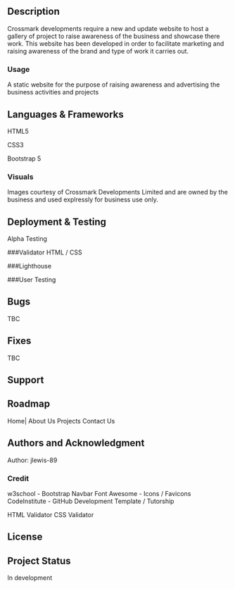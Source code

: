 ## Description

Crossmark developments require a  new and update website to host a gallery of project to raise awareness of the business and showcase there work.
This website has been developed in order to facilitate marketing and raising awareness of the brand and type of work it carries out.

### Usage

A static website for the purpose of raising awareness and advertising the business activities and projects

## Languages & Frameworks

 HTML5

 CSS3

 Bootstrap 5

### Visuals

Images courtesy of Crossmark Developments Limited and are owned by the business and used explressly for business use only.

## Deployment & Testing
Alpha Testing

###Validator HTML / CSS

###Lighthouse

###User Testing

## Bugs
TBC
## Fixes
TBC

## Support

## Roadmap
Home| About Us
Projects
Contact Us

## Authors and Acknowledgment
Author: jlewis-89
### Credit
w3school - Bootstrap Navbar
Font Awesome - Icons / Favicons
CodeInstitute - GitHub Development Template / Tutorship

HTML Validator
CSS Validator

## License

## Project Status
In development